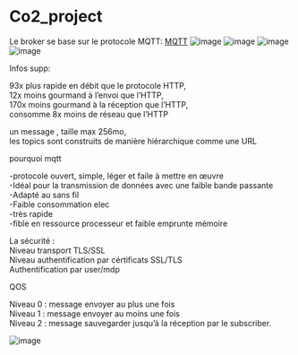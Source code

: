 # Co2_project
Le broker se base sur le protocole MQTT:
[MQTT](https://github.com/Knightmore1/Co2_project/wiki/MQTT)
![image](https://user-images.githubusercontent.com/123626866/224250373-0b556366-cf5e-4581-a010-9f859c024f25.png)
![image](https://user-images.githubusercontent.com/123626866/224250453-cc08b8ad-59e0-4b52-9fda-fde3dd63391c.png)
![image](https://user-images.githubusercontent.com/123626866/224250519-48e9ea12-f584-46db-92aa-f6e1a4db33db.png)
![image](https://user-images.githubusercontent.com/123626866/224250600-c5e4f9b4-e828-49b7-bbdb-4b9f0522d8bb.png)



Infos supp: 

93x plus rapide en débit que le protocole HTTP,  
12x moins gourmand à l’envoi que l’HTTP,  
170x moins gourmand à la réception que l’HTTP,  
consomme 8x moins de réseau que l’HTTP  



un message , taille max 256mo,  
les topics sont construits de manière hiérarchique comme une URL

pourquoi mqtt  

-protocole ouvert, simple, léger et faile à mettre en œuvre  
-Idéal pour la transmission de données avec une faible bande passante  
-Adapté au sans fil  
-Faible consommation elec  
-très rapide  
-fible en ressource processeur et faible emprunte mémoire  


  
La sécurité :  
Niveau transport TLS/SSL  
Niveau authentification par cértificats SSL/TLS  
Authentification par user/mdp  


QOS  

Niveau 0 : message envoyer au plus une fois  
Niveau 1 : message envoyer au moins une fois  
Niveau 2 : message sauvegarder jusqu’à la réception par le subscriber.  

![image](https://user-images.githubusercontent.com/123626866/224341324-0b0a97fe-bb16-4947-96cc-82a7584def6c.png)

